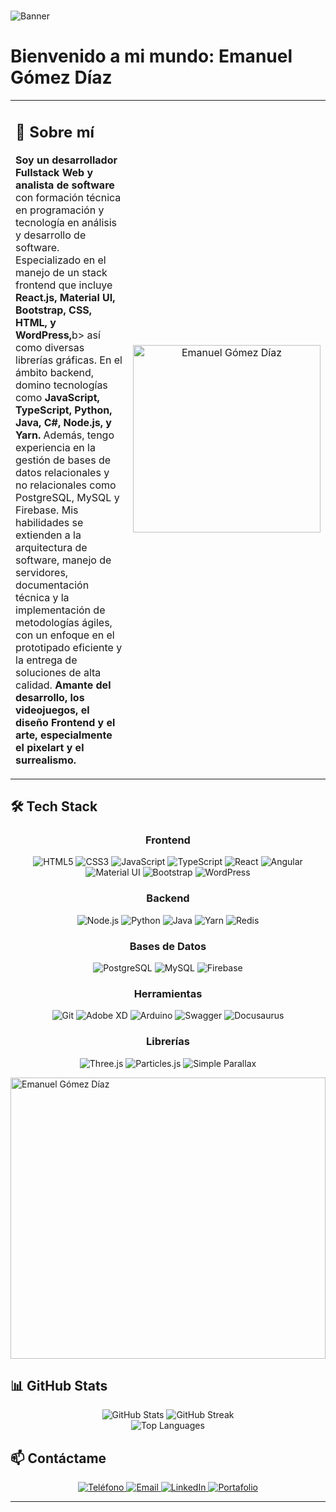 # 

![Banner](https://th.bing.com/th/id/R.54304ca1bb96e3c8380aea966bbecae1?rik=LHI%2b1tIBvPTlQA&riu=http%3a%2f%2fi.imgur.com%2fruuyjeu.png&ehk=pSUxonH3JJY0kQ%2bdlI7fdPRNyn5XYJaSDV9pnxasZtc%3d&risl=&pid=ImgRaw&r=0)

# Bienvenido a mi mundo: Emanuel Gómez Díaz 

<table>
  <tr>
    <td width="60%">
      <h2>💫 Sobre mí</h2>
      <p>
        <b>Soy un desarrollador Fullstack Web y analista de software</b> con formación técnica en programación y tecnología en análisis y
        desarrollo de software. Especializado en el manejo de un stack frontend que incluye <b> React.js, Material UI, Bootstrap, CSS,
        HTML, y WordPress,</b>b> así como diversas librerías gráficas. En el ámbito backend, domino tecnologías como <b>JavaScript,
        TypeScript, Python, Java, C#, Node.js, y Yarn.</b> Además, tengo experiencia en la gestión de bases de datos relacionales y no
        relacionales como PostgreSQL, MySQL y Firebase. Mis habilidades se extienden a la arquitectura de software, manejo de
        servidores, documentación técnica y la implementación de metodologías ágiles, con un enfoque en el prototipado eficiente y la
        entrega de soluciones de alta calidad. <b> Amante del desarrollo, los videojuegos, el diseño Frontend y el arte, especialmente el pixelart y el surrealismo. </b> 
      </p>
    </td>
    <td width="40%" align="center">
      <!-- Espacio para tu GIF -->
      <img src="https://professorlotus.com/Sprites/Slowpoke.gif" width="300" alt="Emanuel Gómez Díaz" />
    </td>
  </tr>
</table>

## 🛠️ Tech Stack

<div align="center">

### Frontend
![HTML5](https://img.shields.io/badge/-HTML5-E34F26?style=for-the-badge&logo=html5&logoColor=white)
![CSS3](https://img.shields.io/badge/-CSS3-1572B6?style=for-the-badge&logo=css3&logoColor=white)
![JavaScript](https://img.shields.io/badge/-JavaScript-F7DF1E?style=for-the-badge&logo=javascript&logoColor=black)
![TypeScript](https://img.shields.io/badge/-TypeScript-3178C6?style=for-the-badge&logo=typescript&logoColor=white)
![React](https://img.shields.io/badge/-React-61DAFB?style=for-the-badge&logo=react&logoColor=black)
![Angular](https://img.shields.io/badge/-Angular-DD0031?style=for-the-badge&logo=angular&logoColor=white)
![Material UI](https://img.shields.io/badge/-Material_UI-0081CB?style=for-the-badge&logo=materialui&logoColor=white)
![Bootstrap](https://img.shields.io/badge/-Bootstrap-7952B3?style=for-the-badge&logo=bootstrap&logoColor=white)
![WordPress](https://img.shields.io/badge/-WordPress-21759B?style=for-the-badge&logo=wordpress&logoColor=white)

### Backend
![Node.js](https://img.shields.io/badge/-Node.js-339933?style=for-the-badge&logo=node.js&logoColor=white)
![Python](https://img.shields.io/badge/-Python-3776AB?style=for-the-badge&logo=python&logoColor=white)
![Java](https://img.shields.io/badge/-Java-007396?style=for-the-badge&logo=java&logoColor=white)
![Yarn](https://img.shields.io/badge/-Yarn-2C8EBB?style=for-the-badge&logo=yarn&logoColor=white)
![Redis](https://img.shields.io/badge/-Redis-DC382D?style=for-the-badge&logo=redis&logoColor=white)

### Bases de Datos
![PostgreSQL](https://img.shields.io/badge/-PostgreSQL-336791?style=for-the-badge&logo=postgresql&logoColor=white)
![MySQL](https://img.shields.io/badge/-MySQL-4479A1?style=for-the-badge&logo=mysql&logoColor=white)
![Firebase](https://img.shields.io/badge/-Firebase-FFCA28?style=for-the-badge&logo=firebase&logoColor=black)

### Herramientas
![Git](https://img.shields.io/badge/-Git-F05032?style=for-the-badge&logo=git&logoColor=white)
![Adobe XD](https://img.shields.io/badge/-Adobe_XD-FF61F6?style=for-the-badge&logo=adobe-xd&logoColor=white)
![Arduino](https://img.shields.io/badge/-Arduino-00979D?style=for-the-badge&logo=arduino&logoColor=white)
![Swagger](https://img.shields.io/badge/-Swagger-85EA2D?style=for-the-badge&logo=swagger&logoColor=black)
![Docusaurus](https://img.shields.io/badge/-Docusaurus-2E8555?style=for-the-badge&logo=docusaurus&logoColor=white)

### Librerías
![Three.js](https://img.shields.io/badge/-Three.js-000000?style=for-the-badge&logo=three.js&logoColor=white)
![Particles.js](https://img.shields.io/badge/-Particles.js-0078D7?style=for-the-badge&logoColor=white)
![Simple Parallax](https://img.shields.io/badge/-Simple_Parallax-6C63FF?style=for-the-badge&logoColor=white)

</div>

<!-- Espacio para tu GIF horizontal -->
<img src="https://giffiles.alphacoders.com/133/13363.gif" width="100%" height="450px" alt="Emanuel Gómez Díaz" />

## 📊 GitHub Stats

<div align="center">
  <img src="https://github-readme-stats.vercel.app/api?username=EmanuelGd300&show_icons=true&theme=radical" alt="GitHub Stats" />
  <img src="https://github-readme-streak-stats.herokuapp.com/?user=EmanuelGd300&theme=radical" alt="GitHub Streak" />
</div>

<div align="center">
  <img src="https://github-readme-stats.vercel.app/api/top-langs/?username=EmanuelGd300&layout=compact&theme=radical" alt="Top Languages" />
</div>

## 📫 Contáctame

<div align="center">
  <a href="tel:+573136640809">
    <img src="https://img.shields.io/badge/-+57_313_664_0809-0077B5?style=for-the-badge&logo=phone&logoColor=white" alt="Teléfono" />
  </a>
  <a href="mailto:emmanuelgodi22@gmail.com">
    <img src="https://img.shields.io/badge/-emmanuelgodi22@gmail.com-D14836?style=for-the-badge&logo=gmail&logoColor=white" alt="Email" />
  </a>
  <a href="https://www.linkedin.com/in/egodi/" target="_blank">
    <img src="https://img.shields.io/badge/-LinkedIn-0077B5?style=for-the-badge&logo=linkedin&logoColor=white" alt="LinkedIn" />
  </a>
  <a href="#" target="_blank">
    <img src="https://img.shields.io/badge/-Portfolio-000000?style=for-the-badge&logo=react&logoColor=white" alt="Portafolio" />
  </a>
</div>

---
